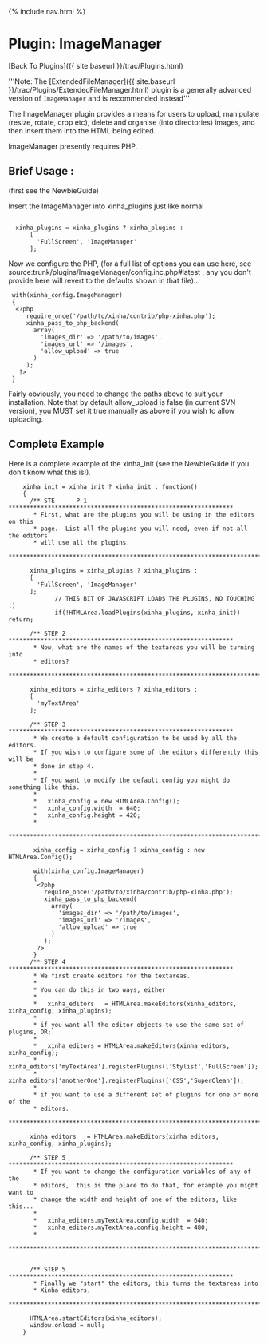 {% include nav.html %}

# Plugin: ImageManager
[Back To Plugins]({{ site.baseurl }}/trac/Plugins.html)

'''Note: The [ExtendedFileManager]({{ site.baseurl }}/trac/Plugins/ExtendedFileManager.html) plugin is a generally advanced version of `ImageManager` and is recommended instead'''

The ImageManager plugin provides a means for users to upload, manipulate (resize, rotate, crop etc), delete and organise (into directories) images, and then insert them into the HTML being edited.

ImageManager presently requires PHP.

## Brief Usage :
(first see the NewbieGuide)

Insert the ImageManager into xinha_plugins just like normal

```

  xinha_plugins = xinha_plugins ? xinha_plugins :
      [
        'FullScreen', 'ImageManager'
      ];

```


Now we configure the PHP, (for a full list of options you can use here, see source:trunk/plugins/ImageManager/config.inc.php#latest , any you don't provide here will revert to the defaults shown in that file)...


```
 with(xinha_config.ImageManager)
 {
  <?php
     require_once('/path/to/xinha/contrib/php-xinha.php');
     xinha_pass_to_php_backend(
       array(
         'images_dir' => '/path/to/images', 
         'images_url' => '/images',
         'allow_upload' => true
       )
     ); 
   ?>
 }
```


Fairly obviously, you need to change the paths above to suit your installation.  Note that by default allow_upload is false (in current SVN version), you MUST set it true manually as above if you wish to allow uploading.

## Complete Example
Here is a complete example of the xinha_init (see the NewbieGuide if you don't know what this is!).

```
    xinha_init = xinha_init ? xinha_init : function()
    {
      /** STE      P 1 ***************************************************************
       * First, what are the plugins you will be using in the editors on this
       * page.  List all the plugins you will need, even if not all the editors
       * will use all the plugins.
       ************************************************************************/

      xinha_plugins = xinha_plugins ? xinha_plugins :
      [
        'FullScreen', 'ImageManager'
      ];
             // THIS BIT OF JAVASCRIPT LOADS THE PLUGINS, NO TOUCHING  :)
             if(!HTMLArea.loadPlugins(xinha_plugins, xinha_init)) return;

      /** STEP 2 ***************************************************************
       * Now, what are the names of the textareas you will be turning into
       * editors?
       ************************************************************************/

      xinha_editors = xinha_editors ? xinha_editors :
      [
        'myTextArea'
      ];

      /** STEP 3 ***************************************************************
       * We create a default configuration to be used by all the editors.
       * If you wish to configure some of the editors differently this will be
       * done in step 4.
       *
       * If you want to modify the default config you might do something like this.
       *
       *   xinha_config = new HTMLArea.Config();
       *   xinha_config.width  = 640;
       *   xinha_config.height = 420;
       *
       *************************************************************************/

       xinha_config = xinha_config ? xinha_config : new HTMLArea.Config();

       with(xinha_config.ImageManager)
       {
        <?php
          require_once('/path/to/xinha/contrib/php-xinha.php');
          xinha_pass_to_php_backend(
            array(
              'images_dir' => '/path/to/images', 
              'images_url' => '/images',
              'allow_upload' => true
            )
          ); 
        ?>
       }
      /** STEP 4 ***************************************************************
       * We first create editors for the textareas.
       *
       * You can do this in two ways, either
       *
       *   xinha_editors   = HTMLArea.makeEditors(xinha_editors, xinha_config, xinha_plugins);
       *
       * if you want all the editor objects to use the same set of plugins, OR;
       *
       *   xinha_editors = HTMLArea.makeEditors(xinha_editors, xinha_config);
       *   xinha_editors['myTextArea'].registerPlugins(['Stylist','FullScreen']);
       *   xinha_editors['anotherOne'].registerPlugins(['CSS','SuperClean']);
       *
       * if you want to use a different set of plugins for one or more of the
       * editors.
       ************************************************************************/

      xinha_editors   = HTMLArea.makeEditors(xinha_editors, xinha_config, xinha_plugins);

      /** STEP 5 ***************************************************************
       * If you want to change the configuration variables of any of the
       * editors,  this is the place to do that, for example you might want to
       * change the width and height of one of the editors, like this...
       *
       *   xinha_editors.myTextArea.config.width  = 640;
       *   xinha_editors.myTextArea.config.height = 480;
       *
       ************************************************************************/


      /** STEP 5 ***************************************************************
       * Finally we "start" the editors, this turns the textareas into
       * Xinha editors.
       ************************************************************************/

      HTMLArea.startEditors(xinha_editors);
      window.onload = null;
    }

```

